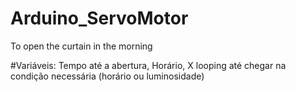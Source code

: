 # Arduino_ServoMotor
To open the curtain in the morning

#Variáveis: Tempo até a abertura, Horário, X looping até chegar na condição necessária (horário ou luminosidade)

